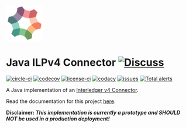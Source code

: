 <img src="docs/interledger-logo.png" width="100" alt="Java ILPv4 Connector"/>

# Java ILPv4 Connector [![Discuss][forum-image]][forum-url] 
[![circle-ci][circle-image]][circle-url] 
[![codecov][codecov-image]][codecov-url] 
[![license-ci][license-image]][license-url]
[![codacy][codacy-image]][codacy-url] 
[![issues][github-issues-image]][github-issues-url]
[![Total alerts](https://img.shields.io/lgtm/alerts/g/sappenin/java-ilpv4-connector.svg?logo=lgtm&logoWidth=18)](https://lgtm.com/projects/g/sappenin/java-ilpv4-connector/alerts/)

[forum-url]: https://forum.interledger.org/tags/java-ilpv4-connector
[forum-image]: https://img.shields.io/badge/Discuss-Interledger%20Forum-blue.svg
[circle-image]: https://circleci.com/gh/sappenin/java-ilpv4-connector.svg?style=shield
[circle-url]: https://circleci.com/gh/sappenin/java-ilpv4-connector
[license-image]: https://img.shields.io/github/license/sappenin/java-ilp-connector.svg
[license-url]: https://github.com/sappenin/java-ilp-connector/blob/master/LICENSE
[codecov-image]: https://codecov.io/gh/sappenin/java-ilpv4-connector/branch/master/graph/badge.svg
[codecov-url]: https://codecov.io/gh/sappenin/java-ilpv4-connector
[codacy-image]: https://api.codacy.com/project/badge/Grade/49e43210600d462f861e1813230d855d
[codacy-url]: https://www.codacy.com/app/sappenin/java-ilpv4-connector?utm_source=github.com&amp;utm_medium=referral&amp;utm_content=sappenin/java-ilpv4-connector&amp;utm_campaign=Badge_Grade
[github-issues-image]: https://img.shields.io/github/issues/sappenin/java-ilpv4-connector.svg
[github-issues-url]: https://github.com/sappenin/java-ilpv4-connector/issues

A Java implementation of an [Interledger v4 Connector](https://github.com/interledger/rfcs/blob/master/0034-connector-requirements/0034-connector-requirements.md).

Read the documentation for this project [here](https://interledger.gitbook.io/java-ilp-connector/). 

**Disclaimer: _This implementation is currently a prototype and SHOULD NOT be used in a production deployment!_**
